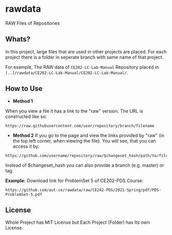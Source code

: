 # rawdata
RAW Files of Repositories

## Whats?
In this project, large files that are used in other projects are placed. For each project there is a folder in seperate branch with same name of that project.

For example, The RAW data of `CE202-LC-Lab-Manual` Repository placed in `[..]/rawdata/CE202-LC-Lab-Manual/CE202-LC-Lab-Manual/`.

## How to Use

* **Method 1**

When you view a file it has a link to the "raw" version. The URL is constructed like so:
```
https://raw.githubusercontent.com/user/repository/branch/filename
```

* **Method 2**
If you go to the page and view the links provided by "raw" (in the top left corner, when viewing the file). You will see, that you can access it by:
```
https://github.com/username/repository/raw/$changeset_hash/path/to/file
```
Instead of $changeset_hash you can also provide a branch (e.g. master) or tag.

**Example:** Download link for ProblemSet 5 of CE202-PDS Course:
```
https://github.com/aut-ce/rawdata/raw/CE242-PDS/2021-Spring/pdf/PDS-ProblemSet-5.pdf
```
## License
Whole Project has MIT License but Each Project (Folder) has Its own License.

